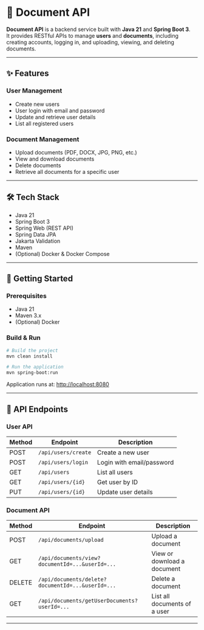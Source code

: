 # 📄 Document API

**Document API** is a backend service built with **Java 21** and **Spring Boot 3**.  
It provides RESTful APIs to manage **users** and **documents**, including creating accounts, logging in, and uploading, viewing, and deleting documents.

---

## ✨ Features

### User Management
- Create new users
- User login with email and password
- Update and retrieve user details
- List all registered users

### Document Management
- Upload documents (PDF, DOCX, JPG, PNG, etc.)
- View and download documents
- Delete documents
- Retrieve all documents for a specific user

---

## 🛠️ Tech Stack
- Java 21
- Spring Boot 3
- Spring Web (REST API)
- Spring Data JPA
- Jakarta Validation
- Maven
- (Optional) Docker & Docker Compose

---

## 🚀 Getting Started

### Prerequisites
- Java 21
- Maven 3.x
- (Optional) Docker

### Build & Run

```bash
# Build the project
mvn clean install

# Run the application
mvn spring-boot:run
```

Application runs at: [http://localhost:8080](http://localhost:8080)

---

## 📌 API Endpoints

### User API
| Method | Endpoint               | Description               |
|--------|------------------------|---------------------------|
| POST   | `/api/users/create`    | Create a new user         |
| POST   | `/api/users/login`     | Login with email/password |
| GET    | `/api/users`           | List all users            |
| GET    | `/api/users/{id}`      | Get user by ID            |
| PUT    | `/api/users/{id}`      | Update user details       |

### Document API
| Method | Endpoint                                     | Description                   |
|--------|----------------------------------------------|-------------------------------|
| POST   | `/api/documents/upload`                      | Upload a document             |
| GET    | `/api/documents/view?documentId=...&userId=...` | View or download a document   |
| DELETE | `/api/documents/delete?documentId=...&userId=...` | Delete a document             |
| GET    | `/api/documents/getUserDocuments?userId=...` | List all documents of a user  |

---